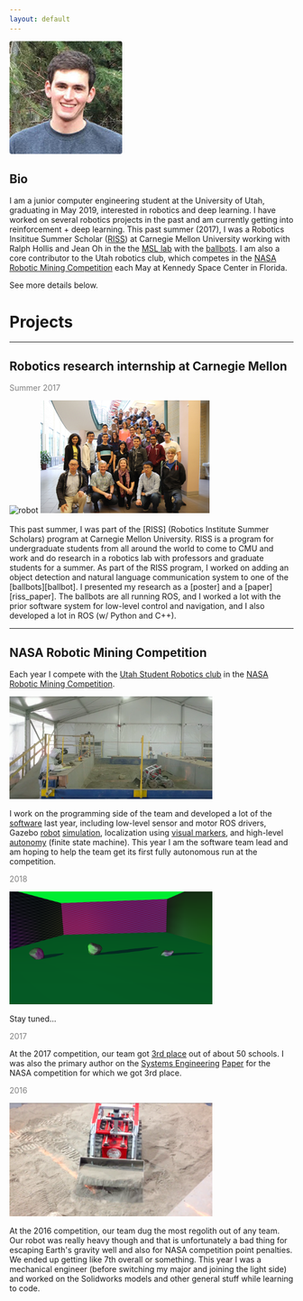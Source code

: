 ```yaml
---
layout: default
---
```


<!-- <div class="crop"> -->
<!-- </div> -->

<img width="200" src="/assets/mw.jpg" style="border-radius: 2%;"/>

## Bio

I am a junior computer engineering student at the University of Utah,
graduating in May 2019, interested in robotics and deep learning.
I have worked on several robotics projects in the past and am currently getting
into reinforcement + deep learning.
This past summer (2017), I was a Robotics Insititue Summer Scholar ([RISS])
at Carnegie Mellon University working with Ralph Hollis and Jean Oh
in the the [MSL lab][msl] with the [ballbots]. I am also
a core contributor to the Utah robotics club, which competes in the
[NASA Robotic Mining Competition][nasa] each May at Kennedy Space Center in Florida.


See more details below.


# Projects

---

## Robotics research internship at Carnegie Mellon
<span style="color: grey">Summer 2017</span>

<div style="margin: auto;">
    <img src="/assets/riss/little_and_big.jpg" alt="robot" height="200">
    <img src="/assets/riss/cohort.jpg" alt="robot" height="200">
</div>

<br>
This past summer, I was part of the [RISS] (Robotics Institute Summer
Scholars) program at Carnegie Mellon University.  RISS is a program for
undergraduate students from all around the world to come to CMU and work and
do research in a robotics lab with professors and graduate students for a summer.
As part of the RISS program, I worked on adding an object detection
and natural language communication system to one of the [ballbots][ballbot].
I presented my research as a [poster] and a [paper][riss_paper]. The ballbots
are all running ROS, and I worked a lot with the prior software system for 
low-level control and navigation, and I also developed a lot in ROS 
(w/ Python and C++).





---

## NASA Robotic Mining Competition


Each year I compete with the [Utah Student Robotics club][club] in the
[NASA Robotic Mining Competition][nasa].  

<img src="/assets/urmp/emcee_2017.png" alt="robot" width="360">


I work on the programming side of the team and developed a lot of the [software]
last year, including low-level sensor and motor ROS drivers,
Gazebo [robot](https://github.com/matwilso/emcee_simulation) [simulation](https://github.com/utahrobotics/usr_simulation),
localization using [visual markers](https://github.com/utahrobotics/aruco_pkgs),
and high-level [autonomy](https://github.com/utahrobotics/usr_ws/tree/kinetic-devel/src/amee_controllers#competition_smach) (finite state machine). This year I am the software team lead
and am hoping to help the team get its first fully autonomous run at the competition.

<span style="color: grey">2018</span>

<img src="/assets/urmp/dr_demo.png" alt="dr_demo" width="360">

Stay tuned...

<span style="color: grey">2017</span>


At the 2017 competition, our team got [3rd place](https://www.nasa.gov/sites/default/files/atoms/files/rmc2017_scoresummary.pdf) out of about 50 schools.  I was also the primary author on the
[Systems Engineering][se_paper] [Paper][3rd] for the NASA
competition for which we got 3rd place.


<span style="color: grey">2016</span>

<img src="/assets/urmp/emcee_2016.png" alt="robot" width="360">

At the 2016 competition, our team dug the most regolith out of any team. Our
robot was really heavy though and that is unfortunately a bad thing for
escaping Earth's gravity well and also for NASA competition point penalties. We
ended up getting like 7th overall or something.  This year I was a mechanical
engineer (before switching my major and joining the light side) and worked on the Solidworks models
and other general stuff while learning to code.






[ballbot]: /ballbot
[ballbots]: http://www.msl.ri.cmu.edu/projects/ballbot/
[software]: https://github.com/utahrobotics/usr_ws/tree/kinetic-devel/src
[se_paper]: /assets/urmp/se_paper_2017.pdf
[3rd]: /assets/urmp/plaque.jpg
[nasa]: https://www.nasa.gov/offices/education/centers/kennedy/technology/nasarmc/about
[club]: https://utahrobotics.github.io/
[msl]: http://www.msl.ri.cmu.edu
[RISS]: http://riss.ri.cmu.edu
[riss_paper]: /assets/riss/shmoo_paper.pdf
[poster]: http://riss.ri.cmu.edu/wp-content/uploads/2017/09/2017-RISS-Poster-WILSON-Matthew-compressed.pdf


<!-- See my [Projects] page for more details.

[Projects]: /projects/ -->

<!-- __Timeline__

<span class="t2when">2015-now:</span> <span class="t2who">University of Utah:</span> BS Computer Engineering <br>
<span class="t2when">2015-now:</span> <span class="t2who">NASA Robotic Mining Competition:</span> Team member on university robotics team <br>
<span class="t2when">Summer 2017:</span> <span class="t2who">Carnegie Mellon University:</span> Robotics Institute Summer Scholar, research internship <br> -->
